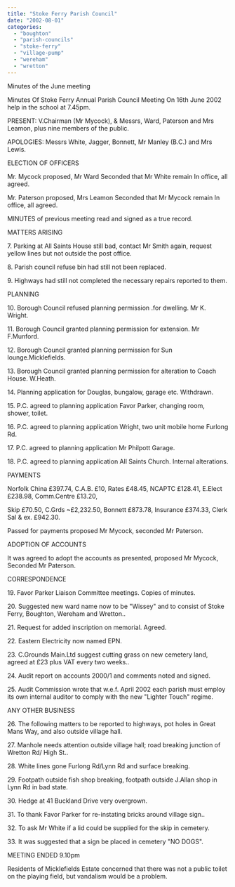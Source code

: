 ```yaml
---
title: "Stoke Ferry Parish Council"
date: "2002-08-01"
categories: 
  - "boughton"
  - "parish-councils"
  - "stoke-ferry"
  - "village-pump"
  - "wereham"
  - "wretton"
---
```


Minutes of the June meeting

Minutes Of Stoke Ferry Annual Parish Council Meeting On 16th June 2002 help in the school at 7.45pm.

PRESENT: V.Chairman (Mr Mycock), & Messrs, Ward, Paterson and Mrs Leamon, plus nine members of the public.

APOLOGIES: Messrs White, Jagger, Bonnett, Mr Manley (B.C.) and Mrs Lewis.

ELECTION OF OFFICERS

Mr. Mycock proposed, Mr Ward Seconded that Mr White remain In office, all agreed.

Mr. Paterson proposed, Mrs Leamon Seconded that Mr Mycock remain In office, all agreed.

MINUTES of previous meeting read and signed as a true record.

MATTERS ARISING

7\. Parking at All Saints House still bad, contact Mr Smith again, request yellow lines but not outside the post office.

8\. Parish council refuse bin had still not been replaced.

9\. Highways had still not completed the necessary repairs reported to them.

PLANNING

10\. Borough Council refused planning permission .for dwelling. Mr K. Wright.

11\. Borough Council granted planning permission for extension. Mr F.Munford.

12\. Borough Council granted planning permission for Sun lounge.Micklefields.

13\. Borough Council granted planning permission for alteration to Coach House. W.Heath.

14\. Planning application for Douglas, bungalow, garage etc. Withdrawn.

15\. P.C. agreed to planning application Favor Parker, changing room, shower, toilet.

16\. P.C. agreed to planning application Wright, two unit mobile home Furlong Rd.

17\. P.C. agreed to planning application Mr Philpott Garage.

18\. P.C. agreed to planning application All Saints Church. Internal alterations.

PAYMENTS

Norfolk China £397.74, C.A.B. £10, Rates £48.45, NCAPTC £128.41, E.Elect £238.98, Comm.Centre £13.20,

Skip £70.50, C.Grds ~£2,232.50, Bonnett £873.78, Insurance £374.33, Clerk Sal & ex. £942.30.

Passed for payments proposed Mr Mycock, seconded Mr Paterson.

ADOPTION OF ACCOUNTS

It was agreed to adopt the accounts as presented, proposed Mr Mycock, Seconded Mr Paterson.

CORRESPONDENCE

19\. Favor Parker Liaison Committee meetings. Copies of minutes.

20\. Suggested new ward name now to be "Wissey" and to consist of Stoke Ferry, Boughton, Wereham and Wretton..

21\. Request for added inscription on memorial. Agreed.

22\. Eastern Electricity now named EPN.

23\. C.Grounds Main.Ltd suggest cutting grass on new cemetery land, agreed at £23 plus VAT every two weeks..

24\. Audit report on accounts 2000/1 and comments noted and signed.

25\. Audit Commission wrote that w.e.f. April 2002 each parish must employ its own internal auditor to comply with the new "Lighter Touch" regime.

ANY OTHER BUSINESS

26\. The following matters to be reported to highways, pot holes in Great Mans Way, and also outside village hall.

27\. Manhole needs attention outside village hall; road breaking junction of Wretton Rd/ High St..

28\. White lines gone Furlong Rd/Lynn Rd and surface breaking.

29\. Footpath outside fish shop breaking, footpath outside J.Allan shop in Lynn Rd in bad state.

30\. Hedge at 41 Buckland Drive very overgrown.

31\. To thank Favor Parker for re-instating bricks around village sign..

32\. To ask Mr White if a lid could be supplied for the skip in cemetery.

33\. It was suggested that a sign be placed in cemetery "NO DOGS".

MEETING ENDED 9.10pm

Residents of Micklefields Estate concerned that there was not a public toilet on the playing field, but vandalism would be a problem.
